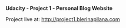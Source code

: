 **Udacity - Project 1 - Personal Blog Website**

Project live at: http://project1.blerinapllana.com
